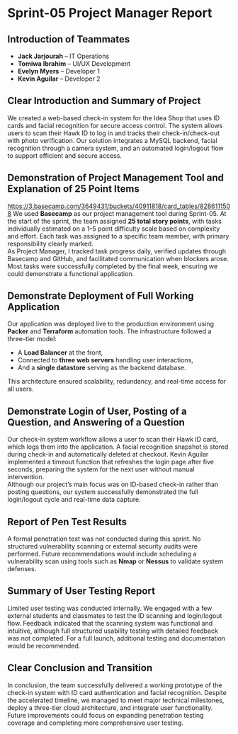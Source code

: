 # Sprint-05 Project Manager Report

## Introduction of Teammates
- **Jack Jarjourah** – IT Operations
- **Tomiwa Ibrahim** – UI/UX Development
- **Evelyn Myers** – Developer 1
- **Kevin Aguilar** – Developer 2

## Clear Introduction and Summary of Project
We created a web-based check-in system for the Idea Shop that uses ID cards and facial recognition for secure access control. The system allows users to scan their Hawk ID to log in and tracks their check-in/check-out with photo verification. Our solution integrates a MySQL backend, facial recognition through a camera system, and an automated login/logout flow to support efficient and secure access.

## Demonstration of Project Management Tool and Explanation of 25 Point Items
https://3.basecamp.com/3649431/buckets/40911818/card_tables/8286111508
We used **Basecamp** as our project management tool during Sprint-05. At the start of the sprint, the team assigned **25 total story points**, with tasks individually estimated on a 1–5 point difficulty scale based on complexity and effort. Each task was assigned to a specific team member, with primary responsibility clearly marked.  
As Project Manager, I tracked task progress daily, verified updates through Basecamp and GitHub, and facilitated communication when blockers arose. Most tasks were successfully completed by the final week, ensuring we could demonstrate a functional application.

## Demonstrate Deployment of Full Working Application
Our application was deployed live to the production environment using **Packer** and **Terraform** automation tools. The infrastructure followed a three-tier model:  
- A **Load Balancer** at the front,
- Connected to **three web servers** handling user interactions,
- And a **single datastore** serving as the backend database.

This architecture ensured scalability, redundancy, and real-time access for all users.

## Demonstrate Login of User, Posting of a Question, and Answering of a Question
Our check-in system workflow allows a user to scan their Hawk ID card, which logs them into the application. A facial recognition snapshot is stored during check-in and automatically deleted at checkout. Kevin Aguilar implemented a timeout function that refreshes the login page after five seconds, preparing the system for the next user without manual intervention.  
Although our project’s main focus was on ID-based check-in rather than posting questions, our system successfully demonstrated the full login/logout cycle and real-time data capture.

## Report of Pen Test Results
A formal penetration test was not conducted during this sprint. No structured vulnerability scanning or external security audits were performed. Future recommendations would include scheduling a vulnerability scan using tools such as **Nmap** or **Nessus** to validate system defenses.

## Summary of User Testing Report
Limited user testing was conducted internally. We engaged with a few external students and classmates to test the ID scanning and login/logout flow. Feedback indicated that the scanning system was functional and intuitive, although full structured usability testing with detailed feedback was not completed. For a full launch, additional testing and documentation would be recommended.

## Clear Conclusion and Transition
In conclusion, the team successfully delivered a working prototype of the check-in system with ID card authentication and facial recognition. Despite the accelerated timeline, we managed to meet major technical milestones, deploy a three-tier cloud architecture, and integrate user functionality. Future improvements could focus on expanding penetration testing coverage and completing more comprehensive user testing.
